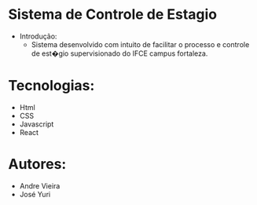 # Sistema de Controle de Estagio
- Introdução:
	- Sistema desenvolvido com intuito de facilitar o processo e controle de est�gio supervisionado do IFCE campus fortaleza.
# Tecnologias:
- Html
- CSS
- Javascript
- React 

# Autores:
- Andre Vieira
- José Yuri